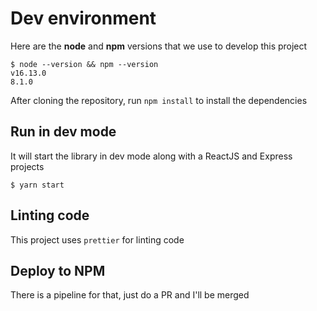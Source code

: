 # Dev environment

Here are the **node** and **npm** versions that we use to develop this project

```shell
$ node --version && npm --version
v16.13.0
8.1.0
```

After cloning the repository, run `npm install` to install the dependencies

## Run in dev mode

It will start the library in dev mode along with a ReactJS and Express projects

```shell
$ yarn start
```

## Linting code

This project uses `prettier` for linting code

## Deploy to NPM

There is a pipeline for that, just do a PR and I'll be merged

